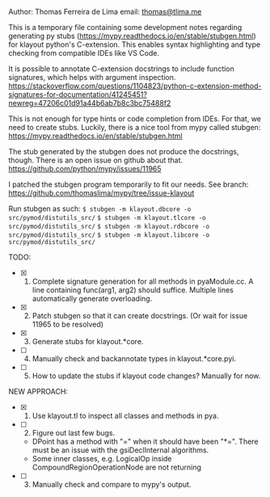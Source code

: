 Author: Thomas Ferreira de Lima
email: thomas@tlima.me

This is a temporary file containing some development notes regarding generating py stubs (https://mypy.readthedocs.io/en/stable/stubgen.html) for klayout python's C-extension. This enables syntax highlighting and type checking from compatible IDEs like VS Code.

It is possible to annotate C-extension docstrings to include function signatures, which helps with argument inspection.
https://stackoverflow.com/questions/1104823/python-c-extension-method-signatures-for-documentation/41245451?newreg=47206c01d91a44b6ab7b8c3bc75488f2

This is not enough for type hints or code completion from IDEs. For that, we need to create stubs. Luckily, there is a nice tool from mypy called stubgen:
https://mypy.readthedocs.io/en/stable/stubgen.html

The stub generated by the stubgen does not produce the docstrings, though. There is an open issue on github about that.
https://github.com/python/mypy/issues/11965

I patched the stubgen program temporarily to fit our needs. See branch: https://github.com/thomaslima/mypy/tree/issue-klayout

Run stubgen as such:
`$ stubgen -m klayout.dbcore -o src/pymod/distutils_src/`
`$ stubgen -m klayout.tlcore -o src/pymod/distutils_src/`
`$ stubgen -m klayout.rdbcore -o src/pymod/distutils_src/`
`$ stubgen -m klayout.libcore -o src/pymod/distutils_src/`

TODO:
- [x] 1. Complete signature generation for all methods in pyaModule.cc. A line containing func(arg1, arg2) should suffice. Multiple lines automatically generate overloading.
- [x] 2. Patch stubgen so that it can create docstrings. (Or wait for issue 11965 to be resolved)
- [x] 3. Generate stubs for klayout.*core.
- [ ] 4. Manually check and backannotate types in klayout.*core.pyi.
- [ ] 5. How to update the stubs if klayout code changes? Manually for now.

NEW APPROACH:
- [x] 1. Use klayout.tl to inspect all classes and methods in pya.
- [ ] 2. Figure out last few bugs.
    - DPoint has a method with "=" when it should have been "*=". There must be an issue with the gsiDeclInternal algorithms.
    - Some inner classes, e.g. LogicalOp inside CompoundRegionOperationNode are not returning
- [ ] 3. Manually check and compare to mypy's output.